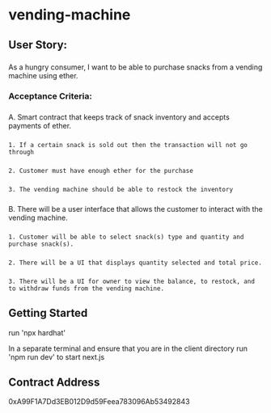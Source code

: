 # vending-machine

## User Story:

###

As a hungry consumer, I want to be able to purchase snacks from a vending machine using ether.

### Acceptance Criteria:

###

A. Smart contract that keeps track of snack inventory and accepts payments of ether.

###

    1. If a certain snack is sold out then the transaction will not go through

###

    2. Customer must have enough ether for the purchase

###

    3. The vending machine should be able to restock the inventory

###

B. There will be a user interface that allows the customer to interact with the vending machine.

###

    1. Customer will be able to select snack(s) type and quantity and purchase snack(s).

###

    2. There will be a UI that displays quantity selected and total price.

###

    3. There will be a UI for owner to view the balance, to restock, and to withdraw funds from the vending machine.

## Getting Started

run 'npx hardhat'

In a separate terminal and ensure that you are in the client directory run 'npm run dev' to start next.js

## Contract Address

0xA99F1A7Dd3EB012D9d59Feea783096Ab53492843
